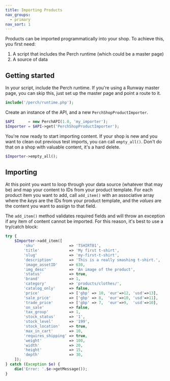 ```yaml
---
title: Importing Products
nav_groups:
  - primary
nav_sort: 1
---
```


Products can be imported programmatically into your shop. To achieve this, you first need:

1. A script that includes the Perch runtime (which could be a master page)
2. A source of data

## Getting started

In your script, include the Perch runtime. If you're using a Runway master page, you can skip this, just set up the master page and point a route to it.

```php
include('/perch/runtime.php');
```

Create an instance of the API, and a new `PerchShopProductImporter`.

```php
$API      = new PerchAPI(1.0, 'my_importer');
$Importer = $API->get('PerchShopProductImporter');

```

You're now ready to start importing content. If your shop is new and you want to clean out previous test imports, you can call `empty_all()`. Don't do that on a shop with valuable content, it's a hard delete.

```php
$Importer->empty_all();
```

## Importing

At this point you want to loop through your data source (whatever that may be) and map your content to IDs from your product template. For each product item you want to add, call `add_item()` with an associative array where the _keys_ are the IDs from your product template, and the _values_ are the content you want to assign to that field.

The `add_item()` method validates required fields and will throw an exception if any item of content cannot be imported. For this reason, it's best to use a try/catch block:

```php
try {
	$Importer->add_item([
		'sku'               => 'TSHIRT01',
		'title'             => 'My first t-shirt',
		'slug'              => 'my-first-t-shirt',
		'description'       => 'This is a really smashing t-shirt.',
		'image_assetID'     => 630,
		'img_desc'          => 'An image of the product',
		'status'            => true,
		'brand'             => 1,
		'category'          => 'products/clothes/',
		'catalog_only'      => false,
		'price'             => ['gbp' => 10, 'eur'=>12, 'usd'=>13],
		'sale_price'        => ['gbp' => 8,  'eur'=>10, 'usd'=>11],
		'trade_price'       => ['gbp' => 7,  'eur'=>9,  'usd'=>10],
		'on_sale'           => false,
		'tax_group'         => 1,
		'stock_status'      => '1',
		'stock_level'       => '199',
		'stock_location'    => true,
		'max_in_cart'       => 10,
		'requires_shipping' => true,
		'weight'            => 100,
		'width'             => 20,
		'height'            => 15,
		'depth'             => 30,
	]);	
} catch (Exception $e) {
	die('Error: '.$e->getMessage());
}
```
